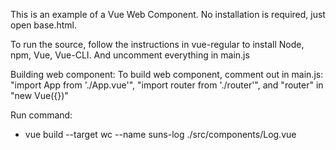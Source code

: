 This is an example of a Vue Web Component.
No installation is required, just open base.html.

To run the source, follow the instructions in vue-regular to install Node, npm, Vue, Vue-CLI.
And uncomment everything in main.js

Building web component:
To build web component, comment out in main.js: "import App from './App.vue'", "import router from './router'", and "router" in "new Vue({})"

Run command:
- vue build --target wc --name suns-log ./src/components/Log.vue